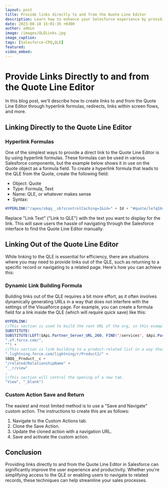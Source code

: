 ```yaml
---
layout: post
title: Provide links directly to and from the Quote Line Editor
description: Learn how to enhance your Salesforce experience by providing direct links to and from the Quote Line Editor (QLE). Streamline your sales processes, save time, and improve user productivity with hyperlink formulas, redirects, dynamic link building, and screen flows. 
date: 2023-08-18 15:01:35 +0300
author: admin
image: /images/QLELinks.jpg
image_caption: 
tags: [Salesforce-CPQ,QLE]
featured:
video_embed: 
---
```

# Provide Links Directly to and from the Quote Line Editor

In this blog post, we'll describe how to create links to and from the Quote Line Editor through hyperlink formulas, redirects, links within screen flows, and more.

## Linking Directly to the Quote Line Editor

### Hyperlink Formulas
One of the simplest ways to provide a direct link to the Quote Line Editor is by using hyperlink formulas. These formulas can be used in various Salesforce components, but the example below shows it in use on the Quote object as a formula field. To create a hyperlink formula that leads to the QLE from the Quote, create the following field:

- Object: Quote
- Type: Formula, Text
- Name: QLE, or whatever makes sense
- Syntax:

```java
HYPERLINK("/apex/sbqq__sb?scontrolCaching=1&id=" + Id + "#quote/le?qId=" + Id, "Link to QLE")
```

Replace "Link Text" ("Link to QLE") with the text you want to display for the link. This will save users the hassle of navigating through the Salesforce interface to find the Quote Line Editor manually.

## Linking Out of the Quote Line Editor

While linking to the QLE is essential for efficiency, there are situations where you may need to provide links out of the QLE, such as returning to a specific record or navigating to a related page. Here's how you can achieve this:

### Dynamic Link Building Formula
Building links out of the QLE requires a bit more effort, as it often involves dynamically generating URLs in a way that does not interfere with the settings of the Visualforce page. For example, you can create a formula field for a link inside the QLE (which will require quick save) like this:

```java
HYPERLINK(
//This section is used to build the root URL of the org, in this example when the formula finds "--sbqq," it will remove the rest of the URL. I suggest you adjust this part to fit your org's namespace or use another method to provide the root URL of the org.
SUBSTITUTE(
SUBSTITUTE(LEFT($Api.Partner_Server_URL_260, FIND('/services', $Api.Partner_Server_URL_260)), "--sbqq", ""),
".vf.force.com/",
"") +
//This section is link building to a product-related list in a way that does not interfere with how links are rendered in the QLE.
".lightning.force.com/lightning/r/Product2/" +
SBQQ__Product__c +
"/related/RelationshipName" +
"__r/view"
,
//This section will control the opening of a new tab.
"View", "_blank")
```

### Custom Action Save and Return
The easiest and most limited method is to use a "Save and Navigate" custom action. The instructions to create this are as follows:
1. Navigate to the Custom Actions tab.
2. Clone the Save Action.
3. Update the cloned action with a navigation URL.
4. Save and activate the custom action.

## Conclusion

Providing links directly to and from the Quote Line Editor in Salesforce can significantly improve the user experience and productivity. Whether you're simplifying access to the QLE or enabling users to navigate to related records, these techniques can help streamline your sales processes.
